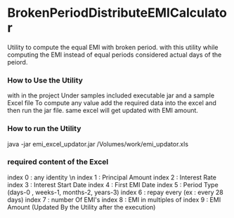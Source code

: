# BrokenPeriodDistributeEMICalculator
Utility to compute the equal EMI with broken period. with this utility while computing the EMI instead of equal periods considered actual days of the peiord.

### How to Use the Utility
with in the project Under samples included executable jar and a sample Excel file 
To compute any value add the required data into the excel and then run the jar file.
same excel will get updated with EMI amount.

### How to run the Utility
java -jar emi_excel_updator.jar /Volumes/work/emi_updator.xls

### required content of the Excel
index 0 : any identity \n
index 1 : Principal Amount 
index 2 : Interest Rate
index 3 : Interest Start Date
index 4 : First EMI Date
index 5 : Period Type (days-0 , weeks-1, months-2, years-3)
index 6 : repay every (ex : every 28 days)
index 7 : number Of EMI's
index 8 : EMI in multiples of
index 9 : EMI Amount (Updated By the Utility after the execution)
